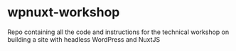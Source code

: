 # wpnuxt-workshop
Repo containing all the code and instructions for the technical workshop on building a site with headless WordPress and NuxtJS
